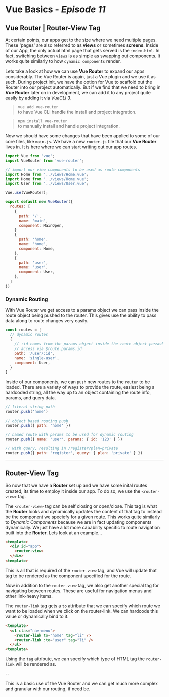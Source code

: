 # Vue Basics - _Episode 11_

## **Vue Router | Router-View Tag**

At certain points, our apps get to the size where we need multiple pages. These 'pages' are also referred to as **views** or sometimes **screens**. Inside of our App, the only actual html page that gets served is the `index.html`. In fact, switching between `views` is as simple as swapping out components. It works quite similarly to how `dynamic components` render.

Lets take a look at how we can use **Vue Router** to expand our apps considerably. The Vue Router is again, just a Vue plugin and we use it as such. During project init, we have the option for Vue to scaffold out the Router into our project automatically. But if we find that we need to bring in **Vue Router** later on in development, we can add it to any project quite easily by adding it via _VueCLI 3_.

> `vue add vue-router`  
to have Vue CLI handle the install and project integration.

> `npm install vue-router`  
to manually install and handle project integration.

Now we should have some changes that have been applied to some of our core files, like `main.js`. We have a new `router.js` file that our **Vue Router** lives in. It is here where we can start writing out our app routes.

```js
import Vue from 'vue';
import VueRouter from 'vue-router';

// import our view components to be used as route components
import Home from '../views/Home.vue';
import Home from '../views/Home.vue';
import User from '../views/User.vue';

Vue.use(VueRouter);

export default new VueRouter({
  routes: [
    {
      path: '/',
      name: 'main',
      component: MainOpen,
    }
    {
      path: 'home',
      name: 'home',
      component: Home,
    },
    {
      path: 'user',
      name: 'user',
      component: User,
    },
  ]
})
```

### Dynamic Routing

With Vue Router we get access to a params object we can pass inside the route object being pushed to the router. This gives use the ability to pass data along to route changes very easily.

```js
const routes = [
  // dynamic routes
  {
    // :id comes from the params object inside the route object passed to router.push({ name: 'user', params: { id: '123' } })
    // access via $route.params.id
    path: '/user/:id',
    name: 'single-user',
    component: User,
  }
]
```

Inside of our components, we can `push` new routes to the `router` to be loaded. There are a variety of ways to provide the route, easiest being a hardcoded string, all the way up to an object containing the route info, params, and query data.

```js
// literal string path
router.push('home')

// object based routing push
router.push({ path: 'home' })

// named route with params to be used for dynamic routing
router.push({ name: 'user', params: { id: '123' } })

// with query, resulting in /register?plan=private
router.push({ path: 'register', query: { plan: 'private' } })
```

---

## **Router-View Tag**

So now that we have a **Router** set up and we have some inital routes created, its time to employ it inside our app. To do so, we use the `<router-view>` tag.

The `<router-view>` tag can be self closing or open/close. This tag is what the **Router** looks and dynamically updates the content of that tag to instead be the component we speciefy for a given route. This works quite similarly to _Dynamic Components_ because we are in fact updating components dynamically. We just have a lot more capability specific to route navigation built into the **Router**. Lets look at an example...

```html
<template>
  <div id="app">
    <router-view>
  </div>
<template>
```

This is all that is required of the `router-view` tag, and Vue will update that tag to be rendered as the component specified for the route.

Now in addition to the `router-view` tag, we also get another special tag for navigating between routes. These are useful for navigation menus and other link-heavy items.

The `router-link` tag gets a `to` attribute that we can specify which route we want to be loaded when we click on the router-link. We can hardcode this value or dynamically bind to it.

```html
<template>
  <ul clas="nav-menu">
    <router-link to="home" tag="li" />
    <router-link :to="user" tag="li" />
  </ul>
<template>
```

Using the `tag` attribute, we can specify which type of HTML tag the `router-link` will be rendered as.

--

This is a basic use of the Vue Router and we can get much more complex and granular with our routing, if need be.
